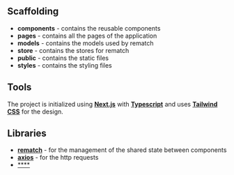 ## Scaffolding

- **components** - contains the reusable components
- **pages** - contains all the pages of the application
- **models** - contains the models used by rematch
- **store** - contains the stores for rematch
- **public** - contains the static files
- **styles** - contains the styling files

## Tools

The project is initialized using [**Next.js**](https://nextjs.org/) with [**Typescript**](https://www.typescriptlang.org/) and uses [**Tailwind CSS**](https://tailwindcss.com/) for the design.

## Libraries

- [**rematch**](https://rematchjs.org/) - for the management of the shared state between components
- [**axios**](https://axios-http.com/docs/intro) - for the http requests
- [****]()